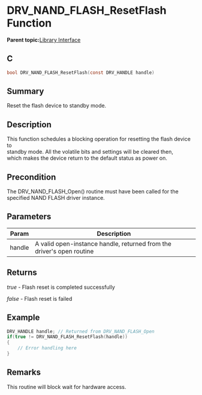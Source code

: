 # DRV\_NAND\_FLASH\_ResetFlash Function

**Parent topic:**[Library Interface](GUID-B826AB75-F4E4-4A5B-8189-23C99CCF9936.md)

## C

```c
bool DRV_NAND_FLASH_ResetFlash(const DRV_HANDLE handle)
```

## Summary

Reset the flash device to standby mode.

## Description

This function schedules a blocking operation for resetting the flash device to<br />standby mode. All the volatile bits and settings will be cleared then,<br />which makes the device return to the default status as power on.

## Precondition

The DRV\_NAND\_FLASH\_Open\(\) routine must have been called for the specified NAND FLASH driver instance.

## Parameters

|Param|Description|
|-----|-----------|
|handle|A valid open-instance handle, returned from the driver's open routine|

## Returns

*true* - Flash reset is completed successfully

*false* - Flash reset is failed

## Example

```c
DRV_HANDLE handle; // Returned from DRV_NAND_FLASH_Open
if(true != DRV_NAND_FLASH_ResetFlash(handle))
{
    // Error handling here
}
```

## Remarks

This routine will block wait for hardware access.

